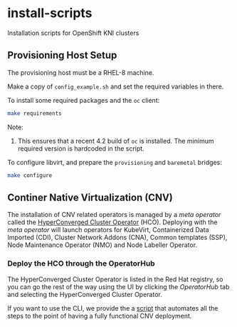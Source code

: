 # install-scripts
Installation scripts for OpenShift KNI clusters

## Provisioning Host Setup

The provisioning host must be a RHEL-8 machine.

Make a copy of `config_example.sh` and set the required variables in
there.

To install some required packages and the `oc` client:

```sh
make requirements
```

Note:

1. This ensures that a recent 4.2 build of `oc` is installed. The
   minimum required version is hardcoded in the script.

To configure libvirt, and prepare the `provisioning` and `baremetal`
bridges:

```sh
make configure
```

## Continer Native Virtualization (CNV)
The installation of CNV related operators is managed by a *meta operator*
called the [HyperConverged Cluster Operator](https://github.com/kubevirt/hyperconverged-cluster-operator) (HCO).
Deploying with the *meta operator* will launch operators for KubeVirt,
Containerized Data Imported (CDI), Cluster Network Addons (CNA),
Common templates (SSP), Node Maintenance Operator (NMO) and Node Labeller Operator.

### Deploy the HCO through the OperatorHub

The HyperConverged Cluster Operator is listed in the Red Hat registry,
so you can go the rest of the way using the UI by clicking the *OperatorHub* tab
and selecting the HyperConverged Cluster Operator.

If you want to use the CLI, we provide the a [script](CNV/deploy-cnv.sh)
that automates all the steps to the point of having a fully functional
CNV deployment.
